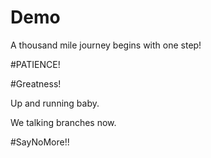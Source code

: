 # Demo

A thousand mile journey begins with one step!

#PATIENCE!

#Greatness!

Up and running baby.

We talking branches now.

#SayNoMore!!
